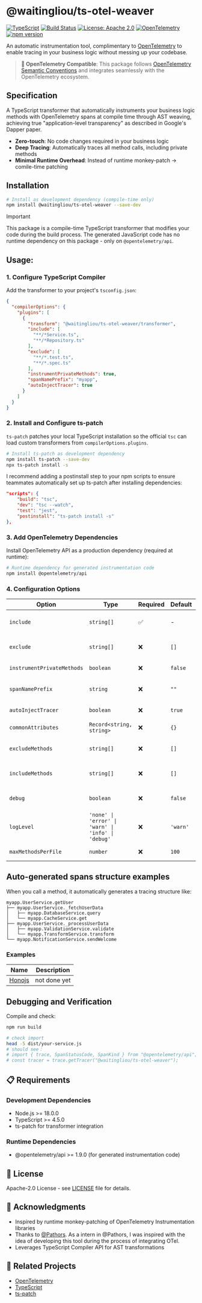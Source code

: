 # @waitingliou/ts-otel-weaver

[![TypeScript](https://img.shields.io/badge/TypeScript-5.0+-blue.svg)](https://www.typescriptlang.org/)
[![Build Status](https://github.com/Lu-weiting/ts-opentelemetry-weaver/actions/workflows/ci.yml/badge.svg)](https://github.com/Lu-weiting/ts-opentelemetry-weaver/actions/workflows/ci.yml)
[![License: Apache 2.0](https://img.shields.io/badge/License-Apache%202.0-blue.svg)](https://opensource.org/licenses/Apache-2.0)
[![OpenTelemetry](https://img.shields.io/badge/OpenTelemetry-Compatible-brightgreen.svg)](https://opentelemetry.io/)
[![npm version](https://badge.fury.io/js/%40waitingliou%2Fts-otel-weaver.svg)](https://www.npmjs.com/package/@waitingliou/ts-otel-weaver)

An automatic instrumentation tool, complimentary to [OpenTelemetry](https://opentelemetry.io/) to enable tracing in your business logic without messing up your codebase.

> **🎯 OpenTelemetry Compatible**: This package follows [OpenTelemetry Semantic Conventions](https://opentelemetry.io/docs/specs/semconv/) and integrates seamlessly with the OpenTelemetry ecosystem.

## Specification
A TypeScript transformer that automatically instruments your business logic methods with OpenTelemetry spans at compile time through AST weaving, achieving true "application-level transparency" as described in Google's Dapper paper.
- **Zero-touch**: No code changes required in your business logic
- **Deep Tracing**: Automatically traces all method calls, including private methods
- **Minimal Runtime Overhead**: Instead of runtime monkey-patch -> comile-time patching

## Installation

```bash
# Install as development dependency (compile-time only)
npm install @waitingliou/ts-otel-weaver --save-dev
```

> [!IMPORTANT]
> This package is a compile-time TypeScript transformer that modifies your code during the build process. The generated JavaScript code has no runtime dependency on this package - only on `@opentelemetry/api`.

## Usage:

### 1. Configure TypeScript Compiler

Add the transformer to your project's `tsconfig.json`:

```json
{
  "compilerOptions": {
    "plugins": [
      {
        "transform": "@waitingliou/ts-otel-weaver/transformer",
        "include": [
          "**/*Service.ts",
          "**/*Repository.ts"
        ],
        "exclude": [
          "**/*.test.ts",
          "**/*.spec.ts"
        ],
        "instrumentPrivateMethods": true,
        "spanNamePrefix": "myapp",
        "autoInjectTracer": true
      }
    ]
  }
}
```

### 2. Install and Configure ts-patch

`ts-patch` patches your local TypeScript installation so the official `tsc` can load custom transformers from `compilerOptions.plugins`.

```bash
# Install ts-patch as development dependency  
npm install ts-patch --save-dev
npx ts-patch install -s
```

I recommend adding a postinstall step to your npm scripts to ensure teammates automatically set up ts-patch after installing dependencies:
```json
"scripts": {
    "build": "tsc",
    "dev": "tsc --watch",
    "test": "jest",
    "postinstall": "ts-patch install -s"
},
```

### 3. Add OpenTelemetry Dependencies

Install OpenTelemetry API as a production dependency (required at runtime):

```bash
# Runtime dependency for generated instrumentation code
npm install @opentelemetry/api
```



### 4. Configuration Options

| Option | Type | Required | Default | Description |
|--------|------|----------|---------|-------------|
| `include` | `string[]` | ✅ | - | File patterns to process (e.g., `["**/*Service.ts"]`) |
| `exclude` | `string[]` | ❌ | `[]` | File patterns to exclude (e.g., `["**/*.test.ts"]`) |
| `instrumentPrivateMethods` | `boolean` | ❌ | `false` | Whether to process private methods |
| `spanNamePrefix` | `string` | ❌ | `""` | Span name prefix for all generated spans |
| `autoInjectTracer` | `boolean` | ❌ | `true` | Whether to auto-inject tracer imports |
| `commonAttributes` | `Record<string, string>` | ❌ | `{}` | Common attributes added to all spans |
| `excludeMethods` | `string[]` | ❌ | `[]` | Method names to exclude from instrumentation |
| `includeMethods` | `string[]` | ❌ | `[]` | Only include these methods (highest priority) |
| `debug` | `boolean` | ❌ | `false` | Enable debug mode for transformation logs |
| `logLevel` | `'none' \| 'error' \| 'warn' \| 'info' \| 'debug'` | ❌ | `'warn'` | Logging level for transformer output |
| `maxMethodsPerFile` | `number` | ❌ | `100` | Safety limit for methods per file |


## Auto-generated spans structure examples

When you call a method, it automatically generates a tracing structure like:

```
myapp.UserService.getUser
├── myapp.UserService._fetchUserData
│   ├── myapp.DatabaseService.query
│   └── myapp.CacheService.get
├── myapp.UserService._processUserData
│   ├── myapp.ValidationService.validate
│   └── myapp.TransformService.transform
└── myapp.NotificationService.sendWelcome
```

### Examples
| Name | Description |
|--------|------|
| [Honojs](python/instrumentation/openinference-instrumentation-agno/examples/) | not done yet |


## Debugging and Verification

Compile and check:

```bash
npm run build

# check import
head -5 dist/your-service.js
# should see：
# import { trace, SpanStatusCode, SpanKind } from "@opentelemetry/api";
# const tracer = trace.getTracer("@waitingliou/ts-otel-weaver");
```

## 📋 Requirements

### Development Dependencies
- Node.js >= 18.0.0
- TypeScript >= 4.5.0  
- ts-patch for transformer integration

### Runtime Dependencies
- @opentelemetry/api >= 1.9.0 (for generated instrumentation code)

## 📄 License

Apache-2.0 License - see [LICENSE](LICENSE) file for details.

## 🙏 Acknowledgments

- Inspired by runtime monkey-patching of OpenTelemetry Instrumentation libraries
- Thanks to [@Pathors](https://pathors.com/). As a intern in @Pathors, I was inspired with the idea of developing this tool during the process of integrating OTel.
- Leverages TypeScript Compiler API for AST transformations

## 🔗 Related Projects

- [OpenTelemetry](https://opentelemetry.io/)
- [TypeScript](https://www.typescriptlang.org/)
- [ts-patch](https://github.com/nonara/ts-patch)
